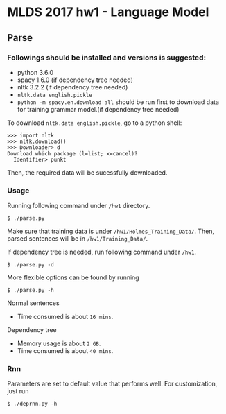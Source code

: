 # MLDS 2017 hw1 - Language Model

## Parse
### Followings should be installed and versions is suggested:
- python 3.6.0
- spacy 1.6.0 (if dependency tree needed)
- nltk 3.2.2 (if dependency tree needed)
- `nltk.data english.pickle`
- `python -m spacy.en.download all` should be run first to download data for
training grammar model.(if dependency tree needed)

To download `nltk.data english.pickle`, go to a python shell:
```
>>> import nltk
>>> nltk.download()
>>> Downloader> d
Download which package (l=list; x=cancel)?
  Identifier> punkt
```
Then, the required data will be sucessfully downloaded.

### Usage
Running following command under `/hw1` directory.
```
$ ./parse.py
```
Make sure that training data is under `/hw1/Holmes_Training_Data/`.
Then, parsed sentences will be in `/hw1/Training_Data/`.

If dependency tree is needed, run following command under `/hw1`.
```
$ ./parse.py -d
```

More flexible options can be found by running
```
$ ./parse.py -h
```

Normal sentences
- Time consumed is about `16 mins`.

Dependency tree
- Memory usage is about `2 GB`.
- Time consumed is about `40 mins`.

### Rnn
Parameters are set to default value that performs well.
For customization, just run
```
$ ./deprnn.py -h
```

